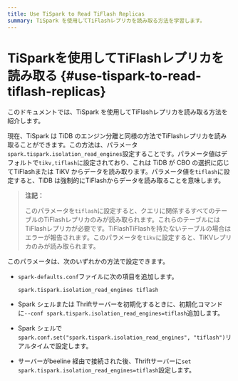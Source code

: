 ```yaml
---
title: Use TiSpark to Read TiFlash Replicas
summary: TiSpark を使用してTiFlashレプリカを読み取る方法を学習します。
---
```


# TiSparkを使用してTiFlashレプリカを読み取る {#use-tispark-to-read-tiflash-replicas}

このドキュメントでは、TiSpark を使用してTiFlashレプリカを読み取る方法を紹介します。

現在、TiSpark は TiDB のエンジン分離と同様の方法でTiFlashレプリカを読み取ることができます。この方法は、パラメータ`spark.tispark.isolation_read_engines`設定することです。パラメータ値はデフォルトで`tikv,tiflash`に設定されており、これは TiDB が CBO の選択に応じてTiFlashまたは TiKV からデータを読み取ります。パラメータ値を`tiflash`に設定すると、TiDB は強制的にTiFlashからデータを読み取ることを意味します。

> **注記：**
>
> このパラメータを`tiflash`に設定すると、クエリに関係するすべてのテーブルのTiFlashレプリカのみが読み取られます。これらのテーブルにはTiFlashレプリカが必要です。TiFlashTiFlashを持たないテーブルの場合はエラーが報告されます。このパラメータを`tikv`に設定すると、TiKVレプリカのみが読み取られます。

このパラメータは、次のいずれかの方法で設定できます。

-   `spark-defaults.conf`ファイルに次の項目を追加します。

        spark.tispark.isolation_read_engines tiflash

-   Spark シェルまたは Thriftサーバーを初期化するときに、初期化コマンドに`--conf spark.tispark.isolation_read_engines=tiflash`追加します。

-   Spark シェルで`spark.conf.set("spark.tispark.isolation_read_engines", "tiflash")`リアルタイムで設定します。

-   サーバーがbeeline 経由で接続された後、Thriftサーバーに`set spark.tispark.isolation_read_engines=tiflash`設定します。
